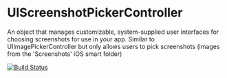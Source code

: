# UIScreenshotPickerController
An object that manages customizable, system-supplied user interfaces for choosing screenshots for use in your app.
Similar to UIImagePickerController but only allows users to pick screenshots (images from the 'Screenshots' iOS smart folder)

[![Build Status](https://travis-ci.org/vaslnk/UIScreenshotPickerController.svg?branch=master)](https://travis-ci.org/vaslnk/UIScreenshotPickerController)

